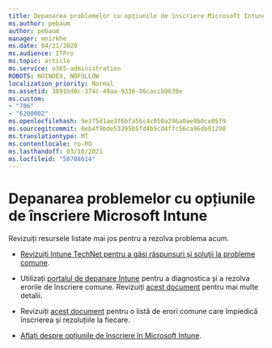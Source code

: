 ```yaml
---
title: Depanarea problemelor cu opțiunile de înscriere Microsoft Intune
ms.author: pebaum
author: pebaum
manager: mnirkhe
ms.date: 04/21/2020
ms.audience: ITPro
ms.topic: article
ms.service: o365-administration
ROBOTS: NOINDEX, NOFOLLOW
localization_priority: Normal
ms.assetid: 3891bd0c-374c-49aa-9336-86caccb9639e
ms.custom:
- "786"
- "6200002"
ms.openlocfilehash: 9e375d1ae3f6bfa56c4c050a296a0ae9b0ce05f9
ms.sourcegitcommit: 0eb4f9bde53395b5fd4b5cd4ffc56ca96db91298
ms.translationtype: MT
ms.contentlocale: ro-RO
ms.lasthandoff: 03/10/2021
ms.locfileid: "50708614"
---
```

# <a name="troubleshoot-issues-with-enrollment-options-microsoft-intune"></a>Depanarea problemelor cu opțiunile de înscriere Microsoft Intune

Revizuiți resursele listate mai jos pentru a rezolva problema acum.
  
- [Revizuiți Intune TechNet pentru a găsi răspunsuri și soluții la probleme comune](https://social.technet.microsoft.com/Forums/home?category=microsoftintune&amp;filter=alltypes&amp;sort=lastpostdesc).

- Utilizați [portalul de depanare Intune](https://aka.ms/intunetroubleshooting) pentru a diagnostica și a rezolva erorile de înscriere comune. Revizuiți [acest document](https://docs.microsoft.com/intune/help-desk-operators) pentru mai multe detalii.

- Revizuiți [acest document](https://docs.microsoft.com/troubleshoot/mem/intune/troubleshoot-device-enrollment-in-intune) pentru o listă de erori comune care împiedică înscrierea și rezoluțiile la fiecare.

- [Aflați despre opțiunile de înscriere în Microsoft Intune](https://docs.microsoft.com/intune/enrollment-options).
